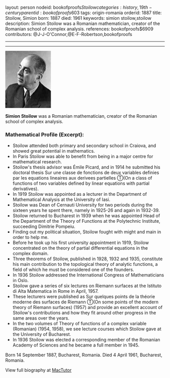 layout: person
nodeid: bookofproofs$Stoilow
categories: history,19th-century
parentid: bookofproofs$603
tags: origin-romania
orderid: 1887
title: Stoilow, Simion
born: 1887
died: 1961
keywords: simion stoilow,stoilow
description: Simion Stoilow was a Romanian mathematician, creator of the Romanian school of complex analysis.
references: bookofproofs$6909
contributors: @J-J-O'Connor,@E-F-Robertson,bookofproofs

---



---

![Stoilow.jpg](https://github.com/bookofproofs/bookofproofs.github.io/blob/main/_sources/_assets/images/portraits/Stoilow.jpg?raw=true)

**Simion Stoilow** was a Romanian mathematician, creator of the Romanian school of complex analysis.

### Mathematical Profile (Excerpt):
* Stoilow attended both primary and secondary school in Craiova, and showed great potential in mathematics.
* In Paris Stoilow was able to benefit from being in a major centre for mathematical research.
* Stoilow's thesis advisor was Émile Picard, and in 1914 he submitted his doctoral thesis Sur une classe de fonctions de deux variables definies par les equations lineaires aux derivees partielles Ⓣ(On a class of functions of two variables defined by linear equations with partial derivatives).
* In 1919 Stoilow was appointed as a lecturer in the Department of Mathematical Analysis at the University of Iasi.
* Stoilow was Dean of Cernauti University for two periods during the sixteen years he spent there, namely in 1925-26 and again in 1932-39.
* Stoilow returned to Bucharest in 1939 when he was appointed Head of the Department of the Theory of Functions at the Polytechnic Institute, succeeding Dimitrie Pompeiu.
* Finding out my political situation, Stoilow fought with might and main in order to help me.
* Before he took up his first university appointment in 1919, Stoilow concentrated on the theory of partial differential equations in the complex domain.
* Three theorems of Stoilow, published in 1928, 1932 and 1935, constitute his main contribution to the topological theory of analytic functions, a field of which he must be considered one of the founders.
* In 1936 Stoilow addressed the International Congress of Mathematicians in Oslo.
* Stoilow gave a series of six lectures on Riemann surfaces at the Istituto di Alta Matematica in Rome in April, 1957.
* These lecturers were published as Sur quelques points de la théorie moderne des surfaces de Riemann Ⓣ(On some points of the modern theory of Riemann surfaces) (1957) and provide an excellent account of Stoilow's contributions and how they fit around other progress in the same areas over the years.
* In the two volumes of Theory of functions of a complex variable (Romanian) (1954, 1958), we see lecture courses which Stoilow gave at the University of Bucharest.
* In 1936 Stoilow was elected a corresponding member of the Romanian Academy of Sciences and he became a full member in 1945.

Born 14 September 1887, Bucharest, Romania. Died 4 April 1961, Bucharest, Romania.

View full biography at [MacTutor](https://mathshistory.st-andrews.ac.uk/Biographies/Stoilow/)
